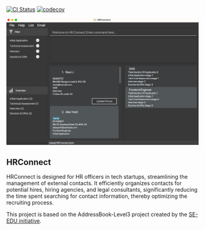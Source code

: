 [![CI Status](https://github.com/se-edu/addressbook-level3/workflows/Java%20CI/badge.svg)](https://github.com/se-edu/addressbook-level3/actions) [![codecov](https://codecov.io/gh/AY2324S2-CS2103-F15-3/tp/graph/badge.svg?token=NYM3SACDB7)](https://codecov.io/gh/AY2324S2-CS2103-F15-3/tp)

![Ui](docs/images/Ui.png)

## HRConnect

HRConnect is designed for HR officers in tech startups, streamlining the management of external contacts. 
It efficiently organizes contacts for potential hires, hiring agencies, and legal consultants, significantly reducing the time 
spent searching for contact information, thereby optimizing the recruiting process.

This project is based on the AddressBook-Level3 project created by the [SE-EDU initiative](https://se-education.org).